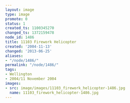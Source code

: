 ```yaml
---
layout: image
type: image
promote: 0
status: 1
created_ts: 1100345270
changed_ts: 1372159478
node_id: 1486
title: 11103 Firework Helicopter
created: '2004-11-13'
changed: '2013-06-25'
aliases:
- "/node/1486/"
permalink: "/node/1486/"
tags:
- Wellington
- 2004/11 November 2004
images:
- src: image/images/11103_firework_helicopter-1486.jpg
  name: 11103_firework_helicopter-1486.jpg
---
```


